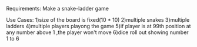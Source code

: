 Requirements: Make a snake-ladder game

Use Cases:
1)size of the board is fixed(10 * 10)
2)multiple snakes
3)multiple ladders
4)multiple players playong the game
5)if player is at 99th position at any number above 1 ,the player won't move
6)dice roll out showing number 1 to 6

